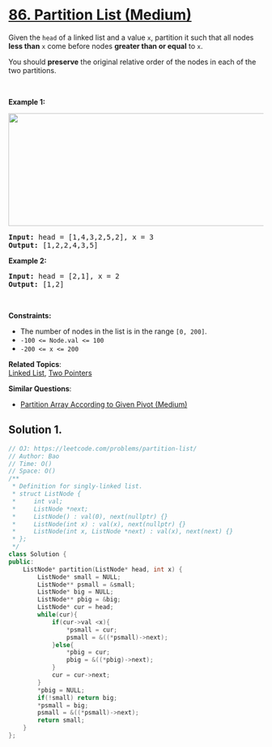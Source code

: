 # [86. Partition List (Medium)](https://leetcode.com/problems/partition-list/)

<p>Given the <code>head</code> of a linked list and a value <code>x</code>, partition it such that all nodes <strong>less than</strong> <code>x</code> come before nodes <strong>greater than or equal</strong> to <code>x</code>.</p>

<p>You should <strong>preserve</strong> the original relative order of the nodes in each of the two partitions.</p>

<p>&nbsp;</p>
<p><strong>Example 1:</strong></p>
<img alt="" src="https://assets.leetcode.com/uploads/2021/01/04/partition.jpg" style="width: 662px; height: 222px;">
<pre><strong>Input:</strong> head = [1,4,3,2,5,2], x = 3
<strong>Output:</strong> [1,2,2,4,3,5]
</pre>

<p><strong>Example 2:</strong></p>

<pre><strong>Input:</strong> head = [2,1], x = 2
<strong>Output:</strong> [1,2]
</pre>

<p>&nbsp;</p>
<p><strong>Constraints:</strong></p>

<ul>
	<li>The number of nodes in the list is in the range <code>[0, 200]</code>.</li>
	<li><code>-100 &lt;= Node.val &lt;= 100</code></li>
	<li><code>-200 &lt;= x &lt;= 200</code></li>
</ul>


**Related Topics**:  
[Linked List](https://leetcode.com/tag/linked-list/), [Two Pointers](https://leetcode.com/tag/two-pointers/)

**Similar Questions**:
* [Partition Array According to Given Pivot (Medium)](https://leetcode.com/problems/partition-array-according-to-given-pivot/)

## Solution 1.

```cpp
// OJ: https://leetcode.com/problems/partition-list/
// Author: Bao
// Time: O()
// Space: O()
/**
 * Definition for singly-linked list.
 * struct ListNode {
 *     int val;
 *     ListNode *next;
 *     ListNode() : val(0), next(nullptr) {}
 *     ListNode(int x) : val(x), next(nullptr) {}
 *     ListNode(int x, ListNode *next) : val(x), next(next) {}
 * };
 */
class Solution {
public:
    ListNode* partition(ListNode* head, int x) {
        ListNode* small = NULL;
        ListNode** psmall = &small;
        ListNode* big = NULL;
        ListNode** pbig = &big;
        ListNode* cur = head;
        while(cur){
            if(cur->val <x){
                *psmall = cur;
                psmall = &((*psmall)->next);
            }else{
                *pbig = cur;
                pbig = &((*pbig)->next);
            }
            cur = cur->next;
        }
        *pbig = NULL;
        if(!small) return big;
        *psmall = big;
        psmall = &((*psmall)->next);
        return small;
    }
};
           
```
